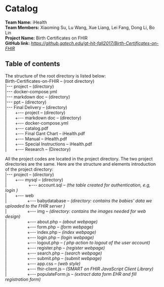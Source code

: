Catalog
===================


**Team Name:** iHealth  
**Team Members:** Xiaoming Su, Lu Wang, Xue Liang, Lei Fang, Dong Li, Bo Lin  
**Project Name:** Birth Certificates on FHIR  
**GitHub link:** *https://github.gatech.edu/gt-hit-fall2017/Birth-Certificates-on-FHIR*  

## Table of contents
The structure of the root directory is listed below:     
Birth-Certificates-on-FHIR – (root directory)   
|--- project – (directory)    
|--- docker-compose.yml     
|--- markdown doc – (directory)     
|--- ppt – (directory)             
|--- Final Delivery – (directory)     
|  &nbsp;&nbsp;  &nbsp;&nbsp;  +--- project – (directory)    
|  &nbsp;&nbsp;  &nbsp;&nbsp;  +--- markdown doc – (directory)    
|   &nbsp;&nbsp;  &nbsp;&nbsp; +--- docker-compose.yml      
|   &nbsp;&nbsp;  &nbsp;&nbsp; +--- catalog.pdf   
|   &nbsp;&nbsp;  &nbsp;&nbsp; +--- Final Gant Chart – iHealth.pdf   
|   &nbsp;&nbsp;  &nbsp;&nbsp; +--- Manual – iHealth.pdf   
|   &nbsp;&nbsp;  &nbsp;&nbsp; +--- Special Instructions – iHealth.pdf  
|   &nbsp;&nbsp;  &nbsp;&nbsp; +--- Research – (Directory) 

All the project codes are located in the project directory. The two project directories are the same.  Here are the structure and elements introduction of the project directory:   
|--- project – (directory)     
|  &nbsp;&nbsp;  &nbsp;&nbsp;  +--- mysql – (directory)   
|  &nbsp;&nbsp;  &nbsp;&nbsp; &nbsp;&nbsp;  &nbsp;&nbsp;&nbsp;&nbsp;  &nbsp;&nbsp; +--- account.sql  –  *(the table created for authentication, e.g, login )*     
|   &nbsp;&nbsp;  &nbsp;&nbsp; +--- web   
|  &nbsp;&nbsp;&nbsp;&nbsp; &nbsp;&nbsp;&nbsp;&nbsp;&nbsp;&nbsp;  &nbsp;&nbsp;&nbsp;&nbsp;+--- babydatabase  –  *(directory: contains the babies' data we uploaded to the FHIR server )*    
|  &nbsp;&nbsp;  &nbsp;&nbsp; &nbsp;&nbsp;  &nbsp;&nbsp;&nbsp;&nbsp;  &nbsp;&nbsp;+--- img  –  *(directory: contains the images needed for web design)*   
|  &nbsp;&nbsp;  &nbsp;&nbsp; &nbsp;&nbsp;  &nbsp;&nbsp;&nbsp;&nbsp;  &nbsp;&nbsp;+--- about.php  –  *(about webpage)*    
|  &nbsp;&nbsp;  &nbsp;&nbsp; &nbsp;&nbsp;  &nbsp;&nbsp;&nbsp;&nbsp;  &nbsp;&nbsp;+--- form.php  –  *(form webpage)*    
|  &nbsp;&nbsp;  &nbsp;&nbsp; &nbsp;&nbsp;  &nbsp;&nbsp;&nbsp;&nbsp;  &nbsp;&nbsp;+--- index.php  –  *(index webpage)*     
|  &nbsp;&nbsp;  &nbsp;&nbsp; &nbsp;&nbsp;  &nbsp;&nbsp;&nbsp;&nbsp;  &nbsp;&nbsp;+--- login.php  –  *(login webpage)*    
|  &nbsp;&nbsp;  &nbsp;&nbsp; &nbsp;&nbsp;  &nbsp;&nbsp;&nbsp;&nbsp;  &nbsp;&nbsp;+--- logout.php  –  *( php action to logout of the user account)*  
|  &nbsp;&nbsp;  &nbsp;&nbsp; &nbsp;&nbsp;  &nbsp;&nbsp;&nbsp;&nbsp;  &nbsp;&nbsp;+--- register.php  –  *(register webpage)*      
|  &nbsp;&nbsp;  &nbsp;&nbsp; &nbsp;&nbsp;  &nbsp;&nbsp;&nbsp;&nbsp;  &nbsp;&nbsp;+--- search.php  –  *(search webpage)*    
|  &nbsp;&nbsp;  &nbsp;&nbsp; &nbsp;&nbsp;  &nbsp;&nbsp;&nbsp;&nbsp;  &nbsp;&nbsp;+--- submit.php  –  *(submit webpage)*    
|  &nbsp;&nbsp;  &nbsp;&nbsp; &nbsp;&nbsp;  &nbsp;&nbsp;&nbsp;&nbsp;  &nbsp;&nbsp;+--- app.css  –  *(web style)*    
|  &nbsp;&nbsp;  &nbsp;&nbsp; &nbsp;&nbsp;  &nbsp;&nbsp;&nbsp;&nbsp;  &nbsp;&nbsp;+--- fhir-client.js  –  *(SMART on FHIR JavaScript Client Library)*   
|  &nbsp;&nbsp;  &nbsp;&nbsp; &nbsp;&nbsp;  &nbsp;&nbsp;&nbsp;&nbsp;  &nbsp;&nbsp;+--- populateForm.js  –  *(extract data form EHR and fill registration form)*    



